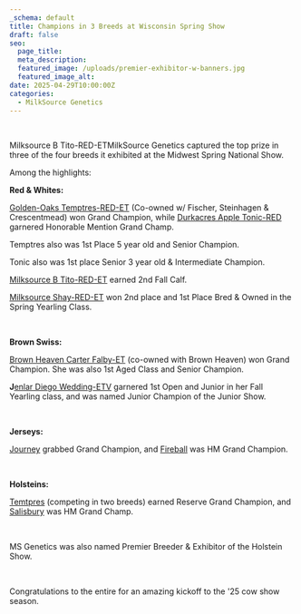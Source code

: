 ```yaml
---
_schema: default
title: Champions in 3 Breeds at Wisconsin Spring Show
draft: false
seo:
  page_title:
  meta_description:
  featured_image: /uploads/premier-exhibitor-w-banners.jpg
  featured_image_alt:
date: 2025-04-29T10:00:00Z
categories:
  - MilkSource Genetics
---
```

&nbsp;

Milksource B Tito-RED-ETMilkSource Genetics captured the top prize in three of the four breeds it exhibited at the Midwest Spring National Show.

Among the highlights:

**Red & Whites:**

<u>Golden-Oaks Temptres-RED-ET</u>&nbsp;(Co-owned w/ Fischer, Steinhagen & Crescentmead) won Grand Champion, while <u>Durkacres Apple Tonic-RED</u> garnered Honorable Mention Grand Champ.

Temptres also was&nbsp;1st Place 5 year old and Senior Champion.

Tonic also was&nbsp;1st place Senior 3 year old & Intermediate Champion.

<u>Milksource B Tito-RED-ET</u> earned 2nd Fall Calf.&nbsp;

<u>Milksource Shay-RED-ET</u> won 2nd place and 1st Place Bred & Owned in the Spring Yearling Class.

&nbsp;

**Brown Swiss:**

<u>Brown Heaven Carter Falby-ET</u>&nbsp;(co-owned with Brown Heaven) won Grand Champion. She was also 1st Aged Class and Senior Champion.

**J**<u>enlar Diego Wedding-ETV</u> garnered 1st Open and Junior in her Fall Yearling class, and was named Junior Champion of the Junior Show.

&nbsp;

**Jerseys:**

<u>Journey</u> grabbed Grand Champion, and <u>Fireball</u> was HM Grand Champion.

&nbsp;

**Holsteins:**

<u>Temtpres</u> (competing in two breeds) earned Reserve Grand Champion, and <u>Salisbury</u> was HM Grand Champ.

&nbsp;

MS Genetics was also named Premier Breeder & Exhibitor of the Holstein Show.

&nbsp;

Congratulations to the entire for an amazing kickoff to the '25 cow show season.